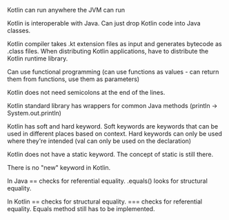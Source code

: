 Kotlin can run anywhere the JVM can run

Kotlin is interoperable with Java. Can just drop Kotlin code into Java classes.

Kotlin compiler takes .kt extension files as input and generates bytecode as .class files. When distributing Kotlin applications, have to distribute the Kotlin runtime library.

Can use functional programming (can use functions as values - can return them from functions, use them as parameters)

Kotlin does not need semicolons at the end of the lines.

Kotlin standard library has wrappers for common Java methods (println -> System.out.println)

Kotlin has soft and hard keyword. Soft keywords are keywords that can be used in different places based on context. Hard keywords can only be used where they're intended (val can only be used on the declaration)

Kotlin does not have a static keyword. The concept of static is still there.

There is no "new" keyword in Kotlin.

In Java == checks for referential equality. .equals() looks for structural equality.

In Kotlin == checks for structural equality. === checks for referential equality. Equals method still has to be implemented.
